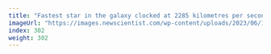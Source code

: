 ```yaml
---
title: "Fastest star in the galaxy clocked at 2285 kilometres per second"
imageUrl: "https://images.newscientist.com/wp-content/uploads/2023/06/14112653/SEI_159968470.jpg?width=788"
index: 302
weight: 302
---
```


